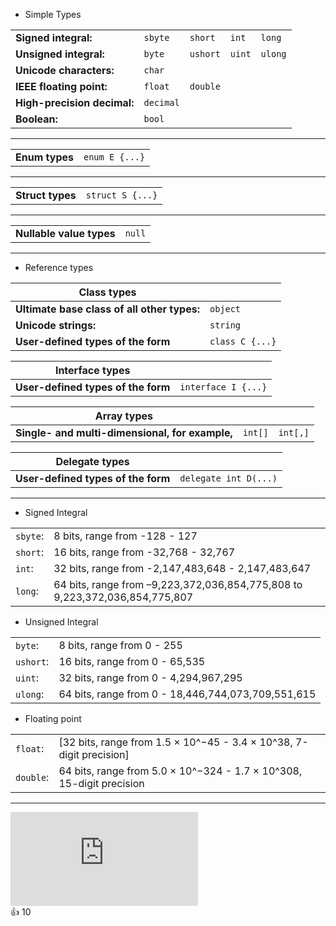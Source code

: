 * Simple Types

|                    |       |       |     |      |
|--------------------|-------|-------|-----|------|
|**Signed integral:** | `sbyte` | `short` | `int` | `long` |
|**Unsigned integral:**|`byte`|`ushort`|`uint`|`ulong`|
|**Unicode characters:**|`char`|
|**IEEE floating point:**|`float`|`double`|
|**High-precision decimal:**|`decimal`|
|**Boolean:**|`bool`|

---

|                    |       |     
|--------------------|------|
|**Enum types**|`enum E {...}`|

---

|                    |       |     
|--------------------|------|
|**Struct types**|`struct S {...}`|

---

|                    |       |     
|--------------------|------|
|**Nullable value types**|`null`|

---

* Reference types

| Class types        |       |  
|--------------------|-------|
|**Ultimate base class of all other types:**|`object`|
|**Unicode strings:**|`string`|
|**User-defined types of the form**|`class C {...}`|

| Interface types        |       |  
|--------------------|-------|
|**User-defined types of the form**|`interface I {...}`|

| Array  types        |       |  |
|--------------------|-------|--|
|**Single- and multi-dimensional, for example,**|`int[]`|`int[,]`|

| Delegate   types        |       |  
|--------------------|-------|
|**User-defined types of the form**|`delegate int D(...)`|

---
* Signed Integral

|   |       |  
|--------------------|-------|
|`sbyte`:|8 bits, range from -128 - 127|
|`short`:|16 bits, range from -32,768 - 32,767|
|`int`:|32 bits, range from -2,147,483,648 - 2,147,483,647|
|`long`:|64 bits, range from –9,223,372,036,854,775,808 to 9,223,372,036,854,775,807|

* Unsigned Integral

|   |       |  
|--------------------|-------|
|`byte`:|8 bits, range from 0 - 255|
|`ushort`:|16 bits, range from 0 - 65,535|
|`uint`:|32 bits, range from 0 - 4,294,967,295|
|`ulong`:|64 bits, range from 0 - 18,446,744,073,709,551,615|

* Floating point

|   |       |  
|--------------------|-------|
|`float`:|[32 bits, range from 1.5 × 10^−45 - 3.4 × 10^38, 7-digit precision]|
|`double`:|64 bits, range from 5.0 × 10^−324 - 1.7 × 10^308, 15-digit precision|
---
![equation](http://latex.codecogs.com/gif.latex?Concentration%3D%5Cfrac%7BTotalTemplate%7D%7BTotalVolume%7D)  
 :+1: 10  
